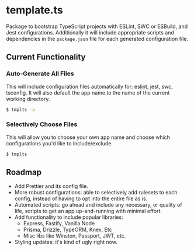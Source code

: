 # template.ts
Package to bootstrap TypeScript projects with ESLint, SWC or ESBuild, and Jest configurations.
Additionally it will include appropriate scripts and dependencies in the `package.json` file for each generated configuration file.

## Current Functionality
### Auto-Generate All Files
This will include configuration files automatically for: eslint, jest, swc, tsconfig.
It will also default the app name to the name of the current working directory.
```sh
$ tmplts -a
```

### Selectively Choose Files
This will allow you to choose your own app name and choose which configurations you'd like to include/exclude.
```sh
$ tmplts
```

## Roadmap
* Add Prettier and its config file.
* More robust configurations: able to selectively add rulesets to each config, instead of having to opt into the entire file as is.
* Automated scripts: go ahead and include any necessary, or quality of life, scripts to get an app up-and-running with minimal effort.
* Add functionality to include popular libraries:
    * Express, Fastify, Vanilla Node
    * Prisma, Drizzle, TypeORM, Knex, Etc
    * Misc libs like Winston, Passport, JWT, etc.
* Styling updates: it's kind of ugly right now.
